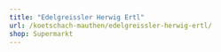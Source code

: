 ```yaml
---
title: "Edelgreissler Herwig Ertl"
url: /koetschach-mauthen/edelgreissler-herwig-ertl/
shop: Supermarkt
---
```

